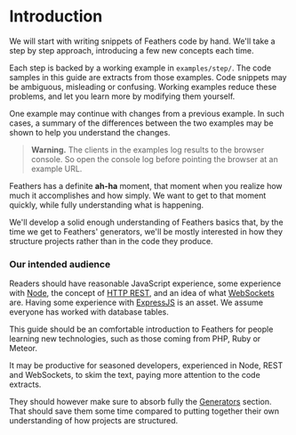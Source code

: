 # Introduction

We will start with writing snippets of Feathers code by hand.
We'll take a step by step approach, introducing a few new concepts each time.

Each step is backed by a working example in `examples/step/`.
The code samples in this guide are extracts from those examples.
Code snippets may be ambiguous, misleading or confusing.
Working examples reduce these problems,
and let you learn more by modifying them yourself.

One example may continue with changes from a previous example.
In such cases, a summary of the differences between the two examples may be shown
to help you understand the changes.

> **Warning.** The clients in the examples log results to the browser console.
So open the console log before pointing the browser at an example URL.

Feathers has a definite **ah-ha** moment,
that moment when you realize how much it accomplishes and how simply.
We want to get to that moment quickly, while fully understanding what is happening.

We'll develop a solid enough understanding of Feathers basics that,
by the time we get to Feathers' generators,
we'll be mostly interested in how they structure projects rather than in the code they produce.

### Our intended audience

Readers should have reasonable JavaScript experience, some experience with
[Node](https://nodejs.org/en/),
the concept of [HTTP REST](https://en.wikipedia.org/wiki/Representational_state_transfer),
and an idea of what [WebSockets](https://www.html5rocks.com/en/tutorials/websockets/basics/) are.
Having some experience with [ExpressJS](http://expressjs.com/) is an asset.
We assume everyone has worked with database tables.

This guide should be an comfortable introduction to Feathers for people learning new technologies,
such as those coming from PHP, Ruby or Meteor.

It may be productive for seasoned developers, experienced in Node, REST and WebSockets,
to skim the text, paying more attention to the code extracts.

They should however make sure to absorb fully the [Generators](../generators/readme.md) section.
That should save them some time compared to putting together
their own understanding of how projects are structured.
